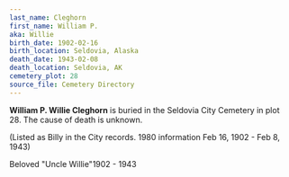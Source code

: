 ```yaml
---
last_name: Cleghorn
first_name: William P.
aka: Willie
birth_date: 1902-02-16
birth_location: Seldovia, Alaska
death_date: 1943-02-08
death_location: Seldovia, AK
cemetery_plot: 28
source_file: Cemetery Directory
---
```

**William P.  Willie Cleghorn** is buried in the Seldovia City Cemetery in plot 28.  The cause of death is unknown.

(Listed as Billy in the City records. 1980 information Feb 16, 1902 - Feb 8, 1943)

Beloved "Uncle Willie"1902 - 1943
